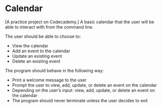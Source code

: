 # Calendar
[A practice project on Codecademy.]
A basic calendar that the user will be able to interact with from the command line. 

The user should be able to choose to:  
- View the calendar 
- Add an event to the calendar 
- Update an existing event 
- Delete an existing event 

The program should behave in the following way:  
- Print a welcome message to the user
- Prompt the user to view, add, update, or delete an event on the calendar 
- Depending on the user’s input: view, add, update, or delete an event on the calendar 
- The program should never terminate unless the user decides to exit
